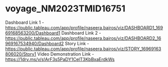 # voyage_NM2023TMID16751
Dashboard Link 1 - https://public.tableau.com/app/profile/naseera.bairos/viz/DASHBOARD1_16969168563200/Dashboard1
Dashboard Link 2 - https://public.tableau.com/app/profile/naseera.bairos/viz/DASHBOARD2_16969167534940/Dashboard2
Story Link - https://public.tableau.com/app/profile/naseera.bairos/viz/STORY_16969163806020/Story1
Video Demonstration Link - https://1drv.ms/v/s!ArF3s5PaDY1CelT3KbBxaErdkWs
